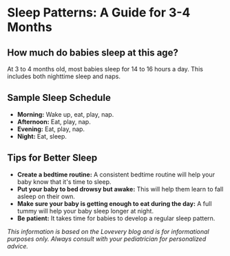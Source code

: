 # Sleep Patterns: A Guide for 3-4 Months

## How much do babies sleep at this age?

At 3 to 4 months old, most babies sleep for 14 to 16 hours a day. This includes both nighttime sleep and naps.

## Sample Sleep Schedule

*   **Morning:** Wake up, eat, play, nap.
*   **Afternoon:** Eat, play, nap.
*   **Evening:** Eat, play, nap.
*   **Night:** Eat, sleep.

## Tips for Better Sleep

*   **Create a bedtime routine:** A consistent bedtime routine will help your baby know that it's time to sleep.
*   **Put your baby to bed drowsy but awake:** This will help them learn to fall asleep on their own.
*   **Make sure your baby is getting enough to eat during the day:** A full tummy will help your baby sleep longer at night.
*   **Be patient:** It takes time for babies to develop a regular sleep pattern.

*This information is based on the Lovevery blog and is for informational purposes only. Always consult with your pediatrician for personalized advice.*
